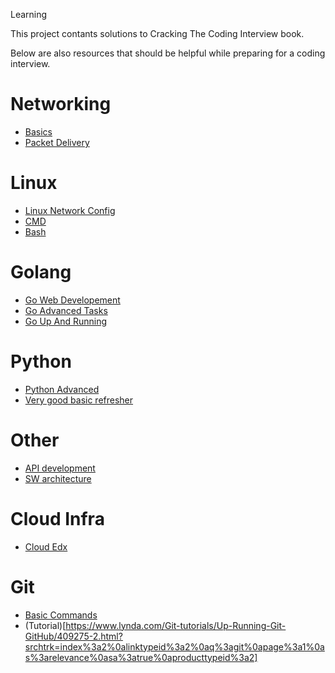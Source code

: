 Learning

This project contants solutions to Cracking The Coding Interview book.

Below are also resources that should be helpful while preparing for a coding interview.

# Networking
* [Basics](https://www.lynda.com/Windows-Server-tutorials/Foundations-Networking-Networking-Basics/408231-2.html)
* [Packet Delivery](https://www.lynda.com/iP-tutorials/Exploring-Packet-Delivery-Process/184146-2.html)

# Linux
* [Linux Network Config](https://www.lynda.com/Linux-tutorials/Linux-Network-Configuration/530434-2.html)
* [CMD](https://www.lynda.com/Linux-tutorials/Learn-Linux-Command-Line-Basics/435539-2.html)
* [Bash](https://www.lynda.com/Linux-tutorials/Linux-Bash-Shell-Scripts/504429-2.html?srchtrk=index%3a20%0alinktypeid%3a2%0aq%3alinux+command+line%0apage%3a1%0as%3arelevance%0asa%3atrue%0aproducttypeid%3a2)

# Golang
* [Go Web Developement](https://www.lynda.com/Go-tutorials/Go-Web-Development/516402-2.html?srchtrk=index%3a2%0alinktypeid%3a2%0aq%3agolang%0apage%3a1%0as%3arelevance%0asa%3atrue%0aproducttypeid%3a2#tab)
* [Go Advanced Tasks](https://www.lynda.com/Go-tutorials/Code-Clinic-Go/439416-2.html?srchtrk=index%3a6%0alinktypeid%3a2%0aq%3agolang%0apage%3a1%0as%3arelevance%0asa%3atrue%0aproducttypeid%3a2)
* [Go Up And Running](https://www.lynda.com/Go-tutorials/Up-Running-Go/412378-2.html?srchtrk=index%3a6%0alinktypeid%3a2%0aq%3agolang%0apage%3a2%0as%3arelevance%0asa%3atrue%0aproducttypeid%3a2)

# Python
* [Python Advanced](https://www.lynda.com/Python-tutorials/Code-Clinic-Python/163752-2.html)
* [Very good basic refresher](https://www.codementor.io/sheena/essential-python-interview-questions-du107ozr6)

# Other
* [API development](https://www.udacity.com/course/designing-restful-apis--ud388)
* [SW architecture](https://www.udacity.com/course/software-architecture-design--ud821)

# Cloud Infra
* [Cloud Edx](https://www.edx.org/course/introduction-cloud-infrastructure-linuxfoundationx-lfs151-x)

# Git
* [Basic Commands](https://www.siteground.com/tutorials/git/commands.htm)
* (Tutorial)[https://www.lynda.com/Git-tutorials/Up-Running-Git-GitHub/409275-2.html?srchtrk=index%3a2%0alinktypeid%3a2%0aq%3agit%0apage%3a1%0as%3arelevance%0asa%3atrue%0aproducttypeid%3a2]
